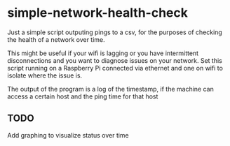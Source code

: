 # simple-network-health-check
Just a simple script outputing pings to a csv, for the purposes of checking the health of a network over time.

This might be useful if your wifi is lagging or you have intermittent disconnections and you want to diagnose issues on your network. Set this script running on a Raspberry Pi connected via ethernet and one on wifi to isolate where the issue is.

The output of the program is a log of the timestamp, if the machine can access a certain host and the ping time for that host

## TODO
Add graphing to visualize status over time
